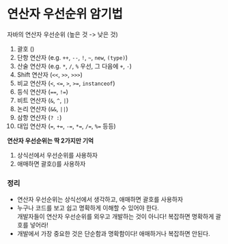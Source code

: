 # 연산자 우선순위 암기법
자바의 연산자 우선순위 (높은 것 -> 낮은 것)

1. 괄호 ()
2. 단항 연산자 (e.g. `++`, `--`, `!`, `~`, `new`, `(type)`)
3. 산술 연산자 (e.g. `*`, `/`, `%` 우선, 그 다음에 `+`, `-`)
4. Shift 연산자 (`<<`, `>>`, `>>>`)
5. 비교 연산자 (`<`, `<=`, `>`, `>=`, `instanceof`)
6. 등식 연산자 (`==`, `!=`)
7. 비트 연산자 (`&`, `^`, `|`)
8. 논리 연산자 (`&&`, `||`)
9. 삼항 연산자 (`? :`)
10. 대입 연산자 (`=`, `+=`, `-=`, `*=`, `/=`, `%=` 등등)

**연산자 우선순위는 딱 2가지만 기억**
1. 상식선에서 우선순위를 사용하자
2. 애매하면 괄호()를 사용하자

### 정리
- 연산자 우선순위는 상식선에서 생각하고, 애매하면 괄호를 사용하자
- 누구나 코드를 보고 쉽고 명확하게 이해할 수 있어야 한다. <br/>
  개발자들이 연산자 우선순위를 외우고 개발하는 것이 아니다! 복잡하면 명확하게 괄호를 넣어라!
- 개발에서 가장 중요한 것은 단순함과 명확함이다! 애매하거나 복잡하면 안된다.